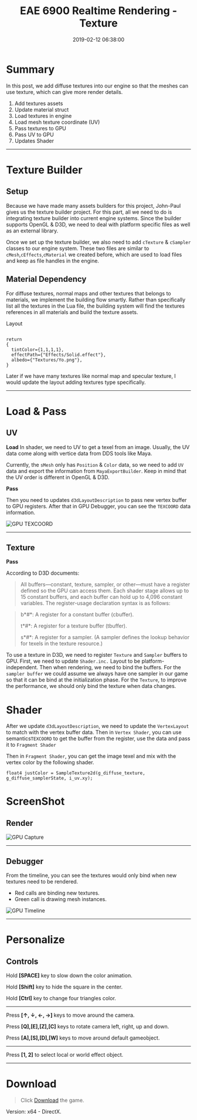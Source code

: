 ﻿---
title: EAE 6900 Realtime Rendering - Texture
date: 2019-02-12 06:38:00
tags: 
- Entertainment Arts Engineering 
- Realtime Rendering
- Textrure
- EAE 6900 
categories: 
- Game Engine
- EAE 6900
thumbnail: https://chenmi-ink-1252570167.cos.na-siliconvalley.myqcloud.com/EAE6320/ScreenShotRT06.gif
toc: true
---

# Summary 

In this post, we add diffuse textures into our engine so that the meshes can use texture, which can give more render details.

<!--more--> 

1.  Add textures assets
2.  Update material struct
2.  Load textures in engine
3.  Load mesh texture coordinate (UV)
3.  Pass textures to GPU
4.  Pass UV to GPU
5.  Updates Shader 

---

# Texture Builder

## Setup

Because we have made many assets builders for this project, John-Paul gives us the texture builder project. For this part, all we need to do is integrating texture builder into current engine systems. Since the builder supports OpenGL & D3D, we need to deal with platform specific files as well as an external library.


Once we set up the texture builder, we also need to add `cTexture` & `cSampler` classes to our engine system. These two files are similar to `cMesh`,`cEffects`,`cMaterial` we created before, which are used to load files and keep as file handles in the engine.

## Material Dependency

For diffuse textures, normal maps and other textures that belongs to materials, we implement the building flow smartly. Rather than specifically list all the textures in the Lua file, the building system will find the textures references in all materials and build the texture assets.


Layout

```

return
{
  tintColor={1,1,1,1},
  effectPath={"Effects/Solid.effect"},
  albedo={"Textures/Yo.png"},
}

```

Later if we have many textures like normal map and specular texture, I would update the layout adding textures type specifically.

---


# Load & Pass

## UV

**Load**
In shader, we need to UV to get a texel from an image. Usually, the UV data come along with vertice data from DDS tools like Maya.

Currently, the `sMesh` only has `Position` & `Color` data, so we need to add `UV` data and export the information from `MayaExportBuilder`. Keep in mind that the UV order is different in OpenGL & D3D.

**Pass**

Then you need to updates `d3dLayoutDescription` to pass new vertex buffer to GPU registers. After that in GPU Debugger, you can see the `TEXCOORD` data information.

![GPU TEXCOORD](https://chenmi-ink-1252570167.cos.na-siliconvalley.myqcloud.com/EAE6320/RT06TEXCOORD.png)

---

## Texture

**Pass**

According to D3D documents:

> All buffers—constant, texture, sampler, or other—must have a register defined so the GPU can access them. Each shader stage allows up to 15 constant buffers, and each buffer can hold up to 4,096 constant variables. The register-usage declaration syntax is as follows:

> b*#*: A register for a constant buffer (cbuffer).
>
> t*#*: A register for a texture buffer (tbuffer).
>
> s*#*: A register for a sampler. (A sampler defines the lookup behavior for texels in the texture resource.)


To use a texture in D3D, we need to register `Texture` and `Sampler` buffers to GPU. First, we need to  update `Shader.inc.` Layout to be platform-independent. Then when rendering, we need to bind the buffers. For the `sampler buffer` we could assume we always have one sampler in our game so that it can be bind at the initialization phase. For the `Texture`,  to improve the performance, we should only bind the texture when data changes.





# Shader


After we update `d3dLayoutDescription`, we need to update the `VertexLayout` to match with the vertex buffer data. Then in `Vertex Shader`, you can use semantics`TEXCOORD` to get the buffer from the register, use the data and pass it to `Fragment Shader`

Then in `Fragment Shader`, you can get the image texel and mix with the vertex color by the following shader.

``` HLSL
float4 justColor = SampleTexture2d(g_diffuse_texture, g_diffuse_samplerState, i_uv.xy);
```



# ScreenShot

## Render

![GPU Capture](https://chenmi-ink-1252570167.cos.na-siliconvalley.myqcloud.com/EAE6320/ScreenShotRT06.gif)

---

## Debugger

From the timeline, you can see the textures would only bind when new textures need to be rendered. 

- Red calls are binding new textures.
- Green call is drawing mesh instances.


![GPU Timeline](https://chenmi-ink-1252570167.cos.na-siliconvalley.myqcloud.com/EAE6320/TimeLineRT06.png)




---

# Personalize

## Controls

Hold **[SPACE]** key to slow down the color animation. 

Hold **[Shift]** key to hide the square in the center.

Hold **[Ctrl]** key to change four triangles color.

---

Press **[↑, ↓, ←, →]** keys to move around the camera. 

Press **[Q],[E],[Z],[C]** keys to rotate camera left, right, up and down.

Press **[A],[S],[D],[W]** keys to move around default gameobject.

---

Press **[1, 2]** to select local or world effect object. 


***
 



# Download

> Click [Download](https://chenmi-ink-1252570167.cos.na-siliconvalley.myqcloud.com/EAE6320/RTR06.zip) the game.

Version: x64 - DirectX.




